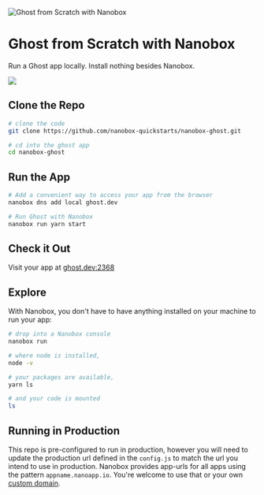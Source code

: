 ![Ghost from Scratch with Nanobox](https://guides.nanobox.io/assets/quickstart-icons/ghost.png)

# Ghost from Scratch with Nanobox

Run a Ghost app locally. Install nothing besides Nanobox.

<a href="https://nanobox.io/download"><img src="https://guides.nanobox.io/assets/quickstart-icons/download.png" /></a>


## Clone the Repo

```bash
# clone the code
git clone https://github.com/nanobox-quickstarts/nanobox-ghost.git

# cd into the ghost app
cd nanobox-ghost
```

## Run the App

```bash
# Add a convenient way to access your app from the browser
nanobox dns add local ghost.dev

# Run Ghost with Nanobox
nanobox run yarn start
```

## Check it Out

Visit your app at <a href="http://ghost.dev:2368" target="\_blank">ghost.dev:2368</a>

## Explore

With Nanobox, you don't have to have anything installed on your machine to run your app:

```bash
# drop into a Nanobox console
nanobox run

# where node is installed,
node -v

# your packages are available,
yarn ls

# and your code is mounted
ls
```

## Running in Production
This repo is pre-configured to run in production, however you will need to update the production url defined in the `config.js` to match the url you intend to use in production. Nanobox provides app-urls for all apps using the pattern `appname.nanoapp.io`. You're welcome to use that or your own [custom domain](https://docs.nanobox.io/domains-networking/custom-domains/).
